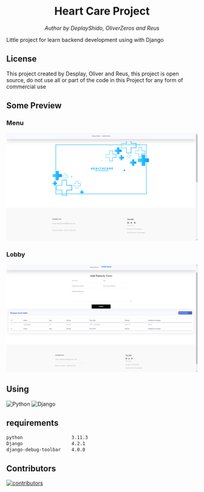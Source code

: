 <div align="center">

# Heart Care Project
*Author by DeplayShido, OliverZeros and Reus*
</div>

Little project for learn backend development using with Django

## License
This project created by Desplay, Oliver and Reus, this project is open source, do not use all or part of the code in this Project for any form of commercial use

## Some Preview

### Menu
![](./Images/menu.png)

### Lobby
![](./Images/lobby.png)

## Using
![Python](https://img.shields.io/badge/Python-FFD43B?style=for-the-badge&logo=python&logoColor=blue)
![Django](https://img.shields.io/badge/Django-092E20?style=for-the-badge&logo=django&logoColor=green)

## requirements
```
python                  3.11.3
Django                  4.2.1  
django-debug-toolbar    4.0.0  
```

## Contributors
[![contributors](https://contributors-img.web.app/image?repo=desplay/heart-care-project)](https://github.com/Desplay/heart-care-project/graphs/contributors)